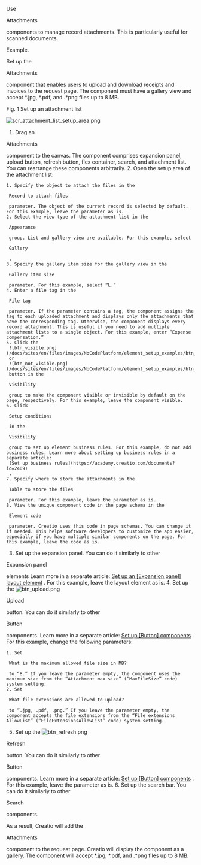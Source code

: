 


 Use
 
 Attachments
 
 components to manage record attachments. This is particularly useful for scanned documents.
 





 Example.
 
 Set up the
 
 Attachments
 
 component that enables users to upload and download receipts and invoices to the request page. The component must have a gallery view and accept \*.jpg, \*.pdf, and .\*png files up to 8 MB.
 





 Fig. 1 Set up an attachment list
 

![scr_attachment_list_setup_area.png](/docs/sites/en/files/images/NoCodePlatform/element_setup_examples/scr_attachment_list_setup_area.png)


1. Drag an
 
 Attachments
 
 component to the canvas. The component comprises expansion panel, upload button, refresh button, flex container, search, and attachment list. You can rearrange these components arbitrarily.
2. Open the setup area of the attachment list:
 


	1. Specify the object to attach the files in the
	 
	 Record to attach files
	 
	 parameter. The object of the current record is selected by default. For this example, leave the parameter as is.
	2. Select the view type of the attachment list in the
	 
	 Appearance
	 
	 group. List and gallery view are available. For this example, select
	 
	 Gallery
	 
	 .
	3. Specify the gallery item size for the gallery view in the
	 
	 Gallery item size
	 
	 parameter. For this example, select “L.”
	4. Enter a file tag in the
	 
	 File tag
	 
	 parameter. If the parameter contains a tag, the component assigns the tag to each uploaded attachment and displays only the attachments that have the corresponding tag. Otherwise, the component displays every record attachment. This is useful if you need to add multiple attachment lists to a single object. For this example, enter “Expense compensation.”
	5. Click the
	 ![btn_visible.png](/docs/sites/en/files/images/NoCodePlatform/element_setup_examples/btn_visible.png)
	 or
	 ![btn_not_visible.png](/docs/sites/en/files/images/NoCodePlatform/element_setup_examples/btn_not_visible.png)
	 button in the
	 
	 Visibility
	 
	 group to make the component visible or invisible by default on the page, respectively. For this example, leave the component visible.
	6. Click
	 
	 Setup conditions
	 
	 in the
	 
	 Visibility
	 
	 group to set up element business rules. For this example, do not add business rules. Learn more about setting up business rules in a separate article:
	 [Set up business rules](https://academy.creatio.com/documents?id=2409) 
	 .
	7. Specify where to store the attachments in the
	 
	 Table to store the files
	 
	 parameter. For this example, leave the parameter as is.
	8. View the unique component code in the page schema in the
	 
	 Element code
	 
	 parameter. Creatio uses this code in page schemas. You can change it if needed. This helps software developers to customize the app easier, especially if you have multiple similar components on the page. For this example, leave the code as is.
3. Set up the expansion panel. You can do it similarly to other
 
 Expansion panel
 
 elements Learn more in a separate article:
 [Set up an [Expansion panel] layout element](https://academy.creatio.com/documents?id=2437) 
 . For this example, leave the layout element as is.
4. Set up the
 ![btn_upload.png](/docs/sites/en/files/images/NoCodePlatform/element_setup_examples/btn_upload.png)

 Upload
 
 button. You can do it similarly to other
 
 Button
 
 components. Learn more in a separate article:
 [Set up [Button] components](https://academy.creatio.com/documents?id=2401) 
 . For this example, change the following parameters:
 


	1. Set
	 
	 What is the maximum allowed file size in MB?
	 
	 to “8.” If you leave the parameter empty, the component uses the maximum size from the “Attachment max size” (“MaxFileSize” code) system setting.
	2. Set
	 
	 What file extensions are allowed to upload?
	 
	 to “.jpg, .pdf, .png.” If you leave the parameter empty, the component accepts the file extensions from the “File extensions AllowList” (“FileExtensionsAllowList” code) system setting.
5. Set up the
 ![btn_refresh.png](/docs/sites/en/files/images/NoCodePlatform/element_setup_examples/btn_refresh.png)

 Refresh
 
 button. You can do it similarly to other
 
 Button
 
 components. Learn more in a separate article:
 [Set up [Button] components](https://academy.creatio.com/documents?id=2401) 
 . For this example, leave the parameter as is.
6. Set up the search bar. You can do it similarly to other
 
 Search
 
 components.



 As a result, Creatio will add the
 
 Attachments
 
 component to the request page. Creatio will display the component as a gallery. The component will accept \*.jpg, \*.pdf, and .\*png files up to 8 MB.
 




